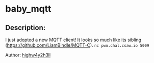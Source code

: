 
# baby_mqtt
## Description:
I just adopted a new MQTT client! It looks so much like its sibling (https://github.com/LiamBindle/MQTT-C).
`nc pwn.chal.csaw.io 5009`

Author: [highw4y2h3ll](https://twitter.com/highw4y2h3ll)

